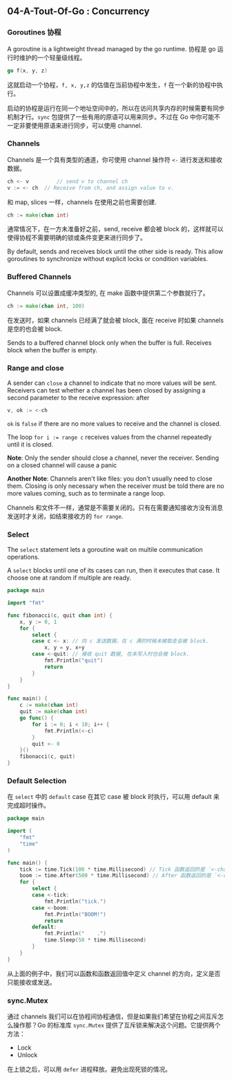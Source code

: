 ## 04-A-Tout-Of-Go : Concurrency

### Goroutines 协程

A goroutine is a lightweight thread managed by the go runtime. 协程是 go 运行时维护的一个轻量级线程。

```go
go f(x, y, z)
```

这就启动一个协程，`f, x, y,z` 的估值在当前协程中发生，`f` 在一个新的协程中执行。

启动的协程是运行在同一个地址空间中的，所以在访问共享内存的时候需要有同步机制才行。`sync` 包提供了一些有用的原语可以用来同步。不过在 Go 中你可能不一定非要使用原语来进行同步，可以使用 channel.

### Channels

Channels 是一个具有类型的通道，你可使用 channel 操作符 `<-` 进行发送和接收数据。

```go
ch <- v 		// send v to channel ch
v := <- ch 	// Receive from ch, and assign value to v.
```

和 map, slices 一样，channels 在使用之前也需要创建.

```go
ch := make(chan int)
```

通常情况下，在一方未准备好之前，send, receive 都会被 block 的，这样就可以使得协程不需要明确的锁或条件变更来进行同步了。

By default, sends and receives block until the other side is ready. This allow goroutines to synchronize without explicit locks or condition variables.

### Buffered Channels

Channels 可以设置成缓冲类型的, 在 make 函数中提供第二个参数就行了。

```go
ch := make(chan int, 100)
```

在发送时，如果 channels 已经满了就会被 block, 面在 receive 时如果 channels 是空的也会被 block.

Sends to a buffered channel block only when the buffer is full. Receives block when the buffer is empty.

### Range and close

A sender can `close` a channel to indicate that no more values will be sent. Receivers can test whether a channel has been closed by assigning a second parameter to the receive expression: after

```go
v, ok := <-ch
```

`ok` is `false` if there are no more values to receive and the channel is closed.

The loop `for i := range c` receives values from the channel repeatedly until it is closed.

**Note**: Only the sender should close a channel, never the receiver. Sending on a closed channel will cause a panic

**Another Note**: Channels aren't like files: you don't usually need to close them. Closing is only necessary when the receiver must be told there are no more values coming, such as to terminate a range loop.

Channels 和文件不一样，通常是不需要关闭的。只有在需要通知接收方没有消息发送时才关闭，如结束接收方的 `for range`.

### Select

The `select` statement lets a goroutine wait on multile communication operations.

A `select` blocks until one of its cases can run, then it executes that case. It choose one at random if multiple are ready.

```go
package main

import "fmt"

func fibonacci(c, quit chan int) {
	x, y := 0, 1
	for {
		select {
		case c <- x: // 向 c 发送数据，在 c 满的时候未被取走会被 block. 
			x, y = y, x+y
		case <-quit: // 接收 quit 数据, 在未写入时也会被 block.
			fmt.Println("quit")
			return
		}
	}
}

func main() {
	c := make(chan int)
	quit := make(chan int)
	go func() {
		for i := 0; i < 10; i++ {
			fmt.Println(<-c)
		}
		quit <- 0
	}()
	fibonacci(c, quit)
}
```

### Default Selection

在 `select` 中的 `default` case 在其它 case 被 block 时执行，可以用 default 来完成超时操作。

```go
package main

import (
	"fmt"
	"time"
)

func main() {
	tick := time.Tick(100 * time.Millisecond) // Tick 函数返回的是 `<-chan Time` 类型，只能接收
	boom := time.After(500 * time.Millisecond) // After 函数返回的是 `<-chan Time` 类型，只能接收
	for {
		select {
		case <-tick:
			fmt.Println("tick.")
		case <-boom:
			fmt.Println("BOOM!")
			return
		default:
			fmt.Println("    .")
			time.Sleep(50 * time.Millisecond)
		}
	}
}
```

从上面的例子中，我们可以函数和函数返回值中定义  channel 的方向，定义是否只能接收或发送。

### sync.Mutex

通过 channels 我们可以在协程间协程通信，但是如果我们希望在协程之间互斥怎么操作那？Go 的标准库 `sync.Mutex` 提供了互斥锁来解决这个问题。它提供两个方法：

- Lock
- Unlock

在上锁之后，可以用 `defer` 进程释放。避免出现死锁的情况。












